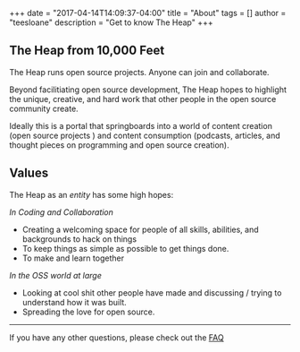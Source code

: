 +++
date = "2017-04-14T14:09:37-04:00"
title = "About"
tags = []
author = "teesloane"
description = "Get to know The Heap"
+++

## The Heap from 10,000 Feet

The Heap runs open source projects. Anyone can join and collaborate. 

Beyond facilitiating open source development, The Heap hopes to highlight the unique, creative, and hard work that other people in the open source community create. 

Ideally this is a portal that springboards into a world of content creation (open source projects ) and content consumption (podcasts, articles, and thought pieces on programming and open source creation). 

## Values

The Heap as an _entity_ has some high hopes:

_In Coding and Collaboration_

- Creating a welcoming space for people of all skills, abilities, and backgrounds to hack on things
- To keep things as simple as possible to get things done. 
- To make and learn together

_In the OSS world at large_

- Looking at cool shit other people have made and discussing / trying to understand how it was built.
- Spreading the love for open source.

***

If you have any other questions, please check out the [FAQ](http://localhost:1313/page/faq)
